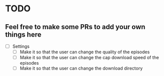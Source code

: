 # TODO
## Feel free to make some PRs to add your own things here
- [ ] Settings
    - [ ] Make it so that the user can change the quality of the episodes
    - [ ] Make it so that the user can change the cap download speed of the episodes
    - [ ] Make it so that the user can change the download directory